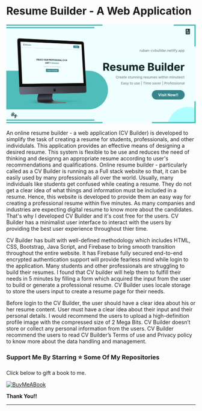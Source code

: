 # Resume Builder - A Web Application

[![Resume-Builder-LinkedIn-Banner](assets/images/Resume-Builder-LinkedIn-Post.jpg)
](https://ruban-cvbuilder.netlify.app/)

An online resume builder - a web application (CV Builder) is developed to simplify the task of creating a resume for students, professionals, and other individulals. This application provides an effective means of designing a desired resume. This system is flexible to be use and reduces the need of thinking and designng an appropriate resume according to user's recommendations and qualifications. Online resume builder - particularly called as a CV Builder is running as a Full stack website so that, it can be easily used by many professionals all over the world. Usually, many individuals like students get confused while ceating a resume. They do not get a clear idea of what things and information must be included in a resume. Hence, this website is developed to provide them an easy way for creating a professional resume within five minutes. As many companies and industries are expecting digital resume to know more about the candidates. That's why I developed CV Builder and it's cost free for the users. CV Builder has a minimalist user interface to interact with the users by providing the best user experience throughout thier time. 

CV Builder has built with well-defined methodology which includes HTML, CSS, Bootstrap, Java Script, and Firebase to bring smooth transition throughout the entire website. It has Firebase fully secured end-to-end encrypted authentication support will provide fearless mind while login 
to the application. Many students and other professionals are struggling to build their resumes. I found that CV builder will help them to fulfill their needs in 5 minutes by filling a form which acquired the input from the user to build or generate a professional resume. CV Builder uses locale storage to store the users input to create a resume page for their needs. 

Before login to the CV Builder, the user should have a clear idea about his or her resume content. User must have a clear idea about their input and their personal details. I would recommend the users to upload a high-definition profile image with the compressed size of 2 Mega Bits. CV Builder doesn’t store or collect any personal information from the users. CV Builder recommend the users to read CV Builder’s Terms of use and Privacy policy to know more about the data handling and management.

### Support Me By Starring ⭐ Some Of My Repositories

Click below to gift a book to me.

[![BuyMeABook](https://img.shields.io/badge/Buy%20Me%20a%20Book-ffdd00?style=for-the-badge&logo=buy-me-a-book&logoColor=black)
](https://bit.ly/3M5jxLd)

**Thank You!!**

<hr/>
